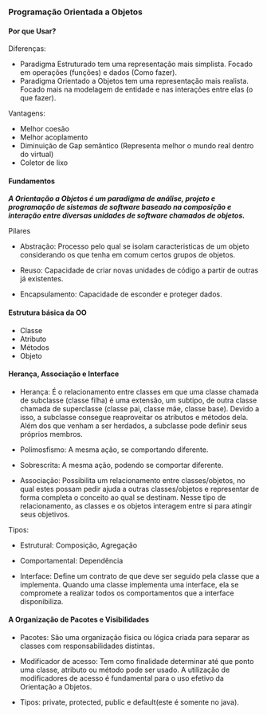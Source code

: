 ### Programação Orientada a Objetos

#### Por que Usar?

Diferenças:
- Paradigma Estruturado tem uma representação mais simplista. Focado em operações (funções) e dados (Como fazer).
- Paradigma Orientado a Objetos tem uma representação mais realista. Focado mais na modelagem de entidade e nas interações entre elas (o que fazer).

Vantagens:

- Melhor coesão
- Melhor acoplamento
- Diminuição de Gap semântico (Representa melhor o mundo real dentro do virtual)
- Coletor de lixo

#### Fundamentos

***A Orientação a Objetos é um paradigma de análise, projeto e programação de sistemas de software baseado na composição e interação entre diversas unidades de software chamados de objetos.***

Pilares

- Abstração: Processo pelo qual se isolam caracteristicas de um objeto considerando os que tenha em comum certos grupos de objetos.

- Reuso: Capacidade de criar novas unidades de código a partir de outras já existentes.

- Encapsulamento: Capacidade de esconder e proteger dados.

#### Estrutura básica da OO

- Classe
- Atributo
- Métodos
- Objeto

#### Herança, Associação e Interface

- Herança: É o relacionamento entre classes em que uma classe chamada de subclasse (classe filha) é uma extensão, um subtipo, de outra classe chamada de superclasse (classe pai, classe mãe, classe base). Devido a isso, a subclasse consegue reaproveitar os atributos e métodos dela. Além dos que venham a ser herdados, a subclasse pode definir seus próprios membros.

- Polimosfismo: A mesma ação, se comportando diferente.

- Sobrescrita: A mesma ação, podendo se comportar diferente.

- Associação: Possibilita um relacionamento entre classes/objetos, no qual estes possam pedir ajuda a outras classes/objetos e representar de forma completa o conceito ao qual se destinam. Nesse tipo de relacionamento, as classes e os objetos interagem entre si para atingir seus objetivos.

Tipos:
- Estrutural: Composição, Agregação
- Comportamental: Dependência

- Interface: Define um contrato de que deve ser seguido pela classe que a implementa. Quando uma classe implementa uma interface, ela se compromete a realizar todos os comportamentos que a interface disponibiliza.

#### A Organização de Pacotes e Visibilidades

- Pacotes: São uma organização física ou lógica criada para separar as classes com responsabilidades distintas.

- Modificador de acesso: Tem como finalidade determinar até que ponto uma classe, atributo ou método pode ser usado. A utilização de modificadores de acesso é fundamental para o uso efetivo da Orientação a Objetos.

- Tipos: private, protected, public e default(este é somente no java).


